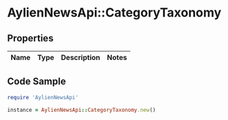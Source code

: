 # AylienNewsApi::CategoryTaxonomy

## Properties

Name | Type | Description | Notes
------------ | ------------- | ------------- | -------------

## Code Sample

```ruby
require 'AylienNewsApi'

instance = AylienNewsApi::CategoryTaxonomy.new()
```



